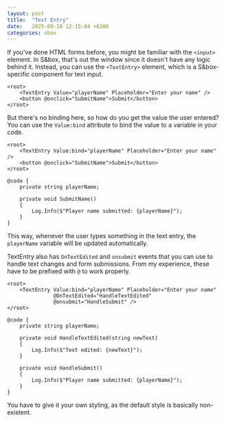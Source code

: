 ```yaml
---
layout: post
title:  "Text Entry"
date:   2025-09-18 12:15:04 +0200
categories: sbox
---
```


If you've done HTML forms before, you might be familiar with the `<input>` element. In S&box, that's out the window since it doesn't have any logic behind it. Instead, you can use the `<TextEntry>` element, which is a S&box-specific component for text input.

```razor
<root>
    <TextEntry Value="playerName" Placeholder="Enter your name" />
    <button @onclick="SubmitName">Submit</button>
</root>
```

But there's no binding here, so how do you get the value the user entered? You can use the `Value:bind` attribute to bind the value to a variable in your code.

```razor
<root>
    <TextEntry Value:bind="playerName" Placeholder="Enter your name" />
    <button @onclick="SubmitName">Submit</button>
</root>

@code {
    private string playerName;

    private void SubmitName()
    {
        Log.Info($"Player name submitted: {playerName}");
    }
}

```

This way, whenever the user types something in the text entry, the `playerName` variable will be updated automatically.

TextEntry also has `OnTextEdited` and `onsubmit` events that you can use to handle text changes and form submissions. From my experience, these have to be prefixed with `@` to work properly.

```razor
<root>
    <TextEntry Value:bind="playerName" Placeholder="Enter your name" 
               @OnTextEdited="HandleTextEdited" 
               @onsubmit="HandleSubmit" />
</root>

@code {
    private string playerName;

    private void HandleTextEdited(string newText)
    {
        Log.Info($"Text edited: {newText}");
    }

    private void HandleSubmit()
    {
        Log.Info($"Player name submitted: {playerName}");
    }
}
```

You have to give it your own styling, as the default style is basically non-existent.